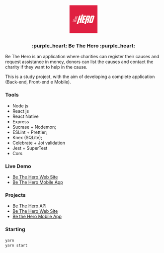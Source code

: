 <h1 align="center">
  <img alt="Be The Hero" title="Bethehero" src=".github/logo.png" width="90px" />
</h1>

<h3 align="center">
  :purple_heart: Be The Hero :purple_heart:
</h3>

<p>Be The Hero is an application where charities can register their causes and request assistance in money, donors can list the causes and contact the charity if they want to help in the cause.</p>

<p>This is a study project, with the aim of developing a complete application (Back-end, Front-end e Mobile). </p>


### **Tools**

- Node js
- React js
- React Native
- Express
- Sucrase + Nodemon;
- ESLint + Prettier;
- Knex (SQLite);
- Celebrate + Joi validation
- Jest + SuperTest
- Cors

### **Live Demo**
- [Be The Hero Web Site](https://be-the-hero-frontend.herokuapp.com/)
- [Be The Hero Mobile App](https://expo.io/@cristopherandre/bethehero/)

### **Projects**

- [Be The Hero API](https://github.com/cristopherAndre/be-the-hero-backend)
- [Be The Hero Web Site](https://github.com/cristopherAndre/be-the-hero-frontend)
- [Be the Hero Mobile App](https://github.com/cristopherAndre/be-the-hero-mobile)

### Starting

    yarn
    yarn start



